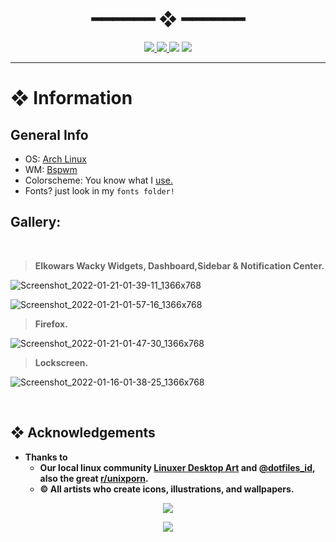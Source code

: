 <h1 align="center"> ━━━━━━  ❖  ━━━━━━ </h1>

<div align="center">
    <p></p>
    <a href="https://github.com/rxyhn/dotfiles/stargazers">
        <img src="https://img.shields.io/github/stars/rxyhn/dotfiles?color=%238FBCBB&labelColor=%233B4252&style=for-the-badge">
    </a>
    <a href="https://github.com/rxyhn/dotfiles/network/members/">
        <img src="https://img.shields.io/github/forks/rxyhn/dotfiles?color=%2388C0D0&labelColor=%233B4252&style=for-the-badge">
    </a>
    <img src="https://img.shields.io/github/repo-size/rxyhn/dotfiles?color=%2381A1C1&labelColor=%233B4252&style=for-the-badge">
   <img src="https://badges.pufler.dev/visits/rxyhn/dotfiles?style=for-the-badge&color=5E81AC&logoColor=white&labelColor=3B4252"/>
</div>

<p/>

---

<!-- INFORMATION -->
# ❖ Information 

## General Info

- OS: [Arch Linux](https://archlinux.org/)
- WM: [Bspwm](https://github.com/baskerville/bspwm)
- Colorscheme: You know what I [use.](https://github.com/arcticicestudio/nord)
- Fonts? just look in my `fonts folder!`

## Gallery: 
</br>

>**Elkowars Wacky Widgets, Dashboard,Sidebar & Notification Center.**

![Screenshot_2022-01-21-01-39-11_1366x768](https://user-images.githubusercontent.com/93292023/150401406-f336c400-1df4-45fd-bc63-b910e03655d6.png)

![Screenshot_2022-01-21-01-57-16_1366x768](https://user-images.githubusercontent.com/93292023/150404223-7020aa63-cd28-4a5e-bca6-b726afcd7ed5.png)

>**Firefox.**

![Screenshot_2022-01-21-01-47-30_1366x768](https://user-images.githubusercontent.com/93292023/150402679-b64630a9-2e21-477a-ab4d-ae19b8b57115.png)

>**Lockscreen.**

![Screenshot_2022-01-16-01-38-25_1366x768](https://user-images.githubusercontent.com/93292023/149633886-5ba141dd-1352-44ea-a61f-7727192f9f32.png)

</br>

## ❖ Acknowledgements

   - **Thanks to**
        - **Our local linux community [Linuxer Desktop Art](https://facebook.com/groups/linuxart) and [@dotfiles_id](https://t.me/dotfiles_id), also the great              [r/unixporn](https://www.reddit.com/r/unixporn).**
        - **© All artists who create icons, illustrations, and wallpapers.**

<p align="center"><img src="https://raw.githubusercontent.com/arcticicestudio/nord-docs/develop/assets/images/nord/repository-footer-separator.svg?sanitize=true" /></p>

<p align="center"><a href="https://github.com/rxyhn/dotfiles/blob/main/LICENSE"><img src="https://img.shields.io/static/v1.svg?style=flat-square&label=License&message=GPL-3.0&logoColor=eceff4&logo=github&colorA=4c566a&colorB=88c0d0"/></a></p>
